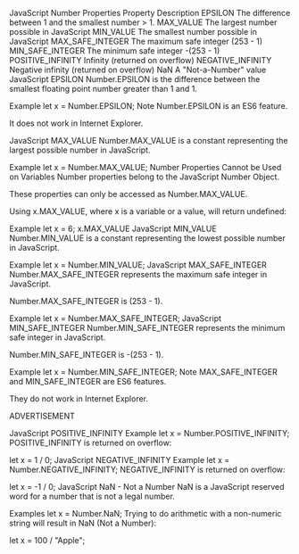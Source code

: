 JavaScript Number Properties
Property	Description
EPSILON	The difference between 1 and the smallest number > 1.
MAX_VALUE	The largest number possible in JavaScript
MIN_VALUE	The smallest number possible in JavaScript
MAX_SAFE_INTEGER	The maximum safe integer (253 - 1)
MIN_SAFE_INTEGER	The minimum safe integer -(253 - 1)
POSITIVE_INFINITY	Infinity (returned on overflow)
NEGATIVE_INFINITY	Negative infinity (returned on overflow)
NaN	A "Not-a-Number" value
JavaScript EPSILON
Number.EPSILON is the difference between the smallest floating point number greater than 1 and 1.

Example
let x = Number.EPSILON;
Note
Number.EPSILON is an ES6 feature.

It does not work in Internet Explorer.

JavaScript MAX_VALUE
Number.MAX_VALUE is a constant representing the largest possible number in JavaScript.

Example
let x = Number.MAX_VALUE;
Number Properties Cannot be Used on Variables
Number properties belong to the JavaScript Number Object.

These properties can only be accessed as Number.MAX_VALUE.

Using x.MAX_VALUE, where x is a variable or a value, will return undefined:

Example
let x = 6;
x.MAX_VALUE
JavaScript MIN_VALUE
Number.MIN_VALUE is a constant representing the lowest possible number in JavaScript.

Example
let x = Number.MIN_VALUE;
JavaScript MAX_SAFE_INTEGER
Number.MAX_SAFE_INTEGER represents the maximum safe integer in JavaScript.

Number.MAX_SAFE_INTEGER is (253 - 1).

Example
let x = Number.MAX_SAFE_INTEGER;
JavaScript MIN_SAFE_INTEGER
Number.MIN_SAFE_INTEGER represents the minimum safe integer in JavaScript.

Number.MIN_SAFE_INTEGER is -(253 - 1).

Example
let x = Number.MIN_SAFE_INTEGER;
Note
MAX_SAFE_INTEGER and MIN_SAFE_INTEGER are ES6 features.

They do not work in Internet Explorer.

ADVERTISEMENT

JavaScript POSITIVE_INFINITY
Example
let x = Number.POSITIVE_INFINITY;
POSITIVE_INFINITY is returned on overflow:

let x = 1 / 0;
JavaScript NEGATIVE_INFINITY
Example
let x = Number.NEGATIVE_INFINITY;
NEGATIVE_INFINITY is returned on overflow:

let x = -1 / 0;
JavaScript NaN - Not a Number
NaN is a JavaScript reserved word for a number that is not a legal number.

Examples
let x = Number.NaN;
Trying to do arithmetic with a non-numeric string will result in NaN (Not a Number):

let x = 100 / "Apple";

